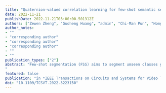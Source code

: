 ```yaml
---
title: "Quaternion-valued correlation learning for few-shot semantic segmentation"
date: 2022-11-21
publishDate: 2022-11-21T03:00:00.501312Z
authors: ["Zewen Zheng", "Guoheng Huang", "admin", "Chi-Man Pun", "Hongrui Liu", "Wing-Kuen Ling"]
author_notes:
- ""
- "corresponding author"
- "corresponding author"
- "corresponding author"
- ""
- ""
publication_types: ["2"]
abstract: "Few-shot segmentation (FSS) aims to segment unseen classes given only a few annotated samples. Encouraging progress has been made for FSS by leveraging semantic features learned from base classes with sufficient training samples to represent novel classes. The correlation-based methods lack the ability to consider interaction of the two subspace matching scores due to the inherent nature of the real-valued 2D convolutions. In this paper, we introduce a quaternion perspective on correlation learning and propose a novel Quaternion-valued Correlation Learning Network (QCLNet), with the aim to alleviate the computational burden of high-dimensional correlation tensor and explore internal latent interaction between query and support images by leveraging operations defined by the established quaternion algebra. Specifically, our QCLNet is formulated as a hyper-complex valued network and represents correlation tensors in the quaternion domain, which uses quaternion-valued convolution to explore the external relations of query subspace when considering the hidden relationship of the support sub-dimension in the quaternion space. Extensive experiments on the PASCAL-5 i and COCO-20 i datasets demonstrate that our method outperforms the existing state-of-the-art methods effectively.
"
featured: false
publication: "in *IEEE Transactions on Circuits and Systems for Video Technology* [SCI,JCR Q1]"
doi: "10.1109/TCSVT.2022.3223150"
---
```


